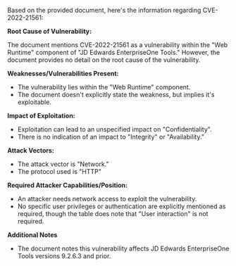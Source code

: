 Based on the provided document, here's the information regarding CVE-2022-21561:

**Root Cause of Vulnerability:**

The document mentions CVE-2022-21561 as a vulnerability within the "Web Runtime" component of "JD Edwards EnterpriseOne Tools." However, the document provides no detail on the root cause of the vulnerability.

**Weaknesses/Vulnerabilities Present:**

-  The vulnerability lies within the "Web Runtime" component.
-  The document doesn't explicitly state the weakness, but implies it's exploitable.

**Impact of Exploitation:**

- Exploitation can lead to an unspecified impact on "Confidentiality".
- There is no indication of an impact to "Integrity" or "Availability."

**Attack Vectors:**

-   The attack vector is "Network."
-   The protocol used is "HTTP"

**Required Attacker Capabilities/Position:**

- An attacker needs network access to exploit the vulnerability.
- No specific user privileges or authentication are explicitly mentioned as required, though the table does note that "User interaction" is not required.

**Additional Notes**

- The document notes this vulnerability affects JD Edwards EnterpriseOne Tools versions 9.2.6.3 and prior.